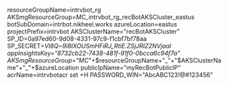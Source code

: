 resourceGroupName=intrvbot_rg
AKSmgResourceGroup=MC_intrvbot_rg_recBotAKSCluster_eastus
botSubDomain=intrbot.nikheel.works
azureLocation=eastus
projectPrefix=intrvbot
AKSClusterName="recBotAKSCluster"
SP_ID=0a97ed60-9d08-4331-97c9-f1cbf7bf78aa
SP_SECRET=_Vl8Q~9l8IXOUSmHFiRJ_RtiE.ZSjJRIZ2NVjaal
appInsightsKey="8732cb22-7438-481f-91f0-0bcca6c94f7a"
AKSmgResourceGroup="MC_"+$resourceGroupName+"_"+"$AKSClusterName"+"_"+$azureLocation
publicIpName="myRecBotPublicIP"
acrName=intrvbotacr
set +H
PASSWORD_WIN="AbcABC123!@#123456"
